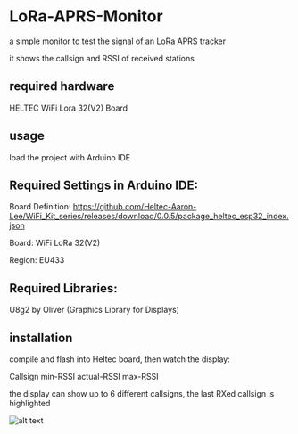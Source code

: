 # LoRa-APRS-Monitor
a simple monitor to test the signal of an LoRa APRS tracker

it shows the callsign and RSSI of received stations

## required hardware
HELTEC WiFi Lora 32(V2) Board

## usage
load the project with Arduino IDE

## Required Settings in Arduino IDE:
Board Definition: https://github.com/Heltec-Aaron-Lee/WiFi_Kit_series/releases/download/0.0.5/package_heltec_esp32_index.json

Board: WiFi LoRa 32(V2)

Region: EU433

## Required Libraries:
U8g2 by Oliver (Graphics Library for Displays)

## installation
compile and flash into Heltec board, then watch the display:

Callsign   min-RSSI   actual-RSSI   max-RSSI

the display can show up to 6 different callsigns, the last RXed callsign is highlighted

![alt text](https://github.com/dj0abr/LoRa-APRS-Monitor/hmon.png)
